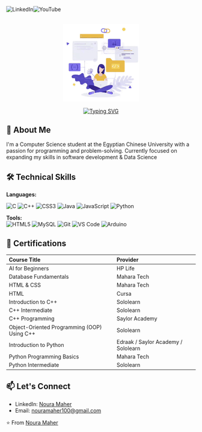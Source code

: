 <div align="center">

<a href='https://www.linkedin.com/in/nouramaher/'><img align='left' alt="LinkedIn" src="https://img.shields.io/badge/LinkedIn-AAAAAA?style=flat&logo=linkedin&logoColor=white" height='22px'/></a>

<a href='https://www.youtube.com/@nouram.w' target="_blank"><img align='left' alt="YouTube" src="https://img.shields.io/badge/YouTube-AAAAAA?style=flat&logo=youtube&logoColor=white" height='22px'/></a>
<br/><br/>

<img src="https://github.com/NouraMaher/NouraMaher/blob/main/gggg.gif?raw=true" width="40%" alt="Developer working" />

[![Typing SVG](https://readme-typing-svg.herokuapp.com?font=Fira+Code&size=24&pause=1000&color=F7941D&center=true&vCenter=true&width=500&lines=I'm+Noura+Maher;+Web+Development;+%26+Data+Science+Enthusiast;+Problem+Solver+%7C+Learning+to+Code;Electronics+%26+Arduino+Maker)](https://git.io/typing-svg)

</div>

## 🚀 About Me

I'm a Computer Science student at the Egyptian Chinese University with a passion for programming and problem-solving. Currently focused on expanding my skills in software development & Data Science

## 🛠 Technical Skills

**Languages:**

![C](https://img.shields.io/badge/C-A8B9CC?logo=c&logoColor=white)
![C++](https://img.shields.io/badge/C%2B%2B-00599C?logo=c%2B%2B&logoColor=white)
![CSS3](https://img.shields.io/badge/CSS3-1572B6?logo=css3&logoColor=white)
![Java](https://img.shields.io/badge/Java-007396?logo=java&logoColor=white)
![JavaScript](https://img.shields.io/badge/JavaScript-F7DF1E?logo=javascript&logoColor=black)
![Python](https://img.shields.io/badge/Python-3776AB?logo=python&logoColor=white)

**Tools:**  
![HTML5](https://img.shields.io/badge/HTML5-E34F26?logo=html5&logoColor=white)
![MySQL](https://img.shields.io/badge/MySQL-4479A1?logo=mysql&logoColor=white)
![Git](https://img.shields.io/badge/Git-F05032?logo=git&logoColor=white)
![VS Code](https://img.shields.io/badge/VS_Code-007ACC?logo=visualstudiocode&logoColor=white)
![Arduino](https://img.shields.io/badge/Arduino-00979D?style=flat&logo=arduino&logoColor=white)

## 📜 Certifications

| Course Title                            | Provider                                |
| :-------------------------------------- | :-------------------------------------- |
| AI for Beginners                        | HP Life                                 |
| Database Fundamentals                   | Mahara Tech                             |
| HTML & CSS                              | Mahara Tech                             |
| HTML                                    | Cursa                                   |
| Introduction to C++                     | Sololearn                               |
| C++ Intermediate                        | Sololearn                               |
| C++ Programming                         | Saylor Academy                          |
| Object-Oriented Programming (OOP) Using C++ | Sololearn                               |
| Introduction to Python                  | Edraak  /  Saylor Academy  /  Sololearn         |
| Python Programming Basics               | Mahara Tech                             |
| Python Intermediate                     | Sololearn                               |

## 📫 Let's Connect

- LinkedIn: [Noura Maher](https://www.linkedin.com/in/nouramaher)
- Email: nouramaher100@gmail.com

⭐️ From [Noura Maher](https://github.com/NouraMaher)
